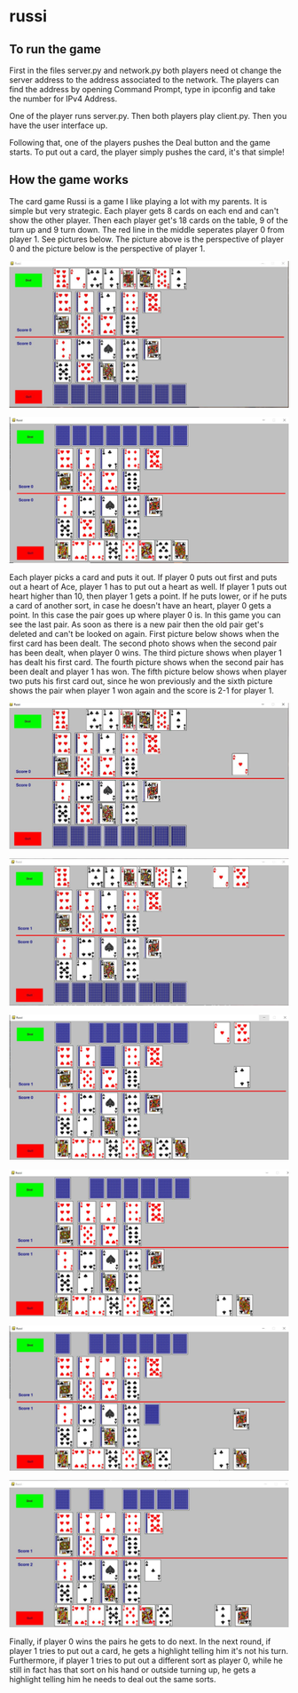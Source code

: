 # russi

## To run the game
First in the files server.py and network.py both players need ot change the server address to the address associated to the network. The players can find the address by opening Command Prompt, type in ipconfig and take the number for IPv4 Address.

One of the player runs server.py. Then both players play client.py. Then you have the user interface up.

Following that, one of the players pushes the Deal button and the game starts. To put out a card, the player simply pushes the card, it's that simple!

## How the game works
The card game Russi is a game I like playing a lot with my parents. It is simple but very strategic. Each player gets 8 cards on each end and can't show the other player. Then each player get's 18 cards on the table, 9 of the turn up and 9 turn down. The red line in the middle seperates player 0 from player 1. See pictures below. The picture above is the perspective of player 0 and the picture below is the perspective of player 1.

![Screenshot](pic1.JPG)

![Screenshot](pic2.JPG)

Each player picks a card and puts it out. If player 0 puts out first and puts out a heart of Ace, player 1 has to put out a heart as well. If player 1 puts out heart higher than 10, then player 1 gets a point. If he puts lower, or if he puts a card of another sort, in case he doesn't have an heart, player 0 gets a point. In this case the pair goes up where player 0 is. In this game you can see the last pair. As soon as there is a new pair then the old pair get's deleted and can't be looked on again. First picture below shows when the first card has been dealt. The second photo shows when the second pair has been dealt, when player 0 wins. The third picture shows when player 1 has dealt his first card. The fourth picture shows when the second pair has been dealt and player 1 has won. The fifth picture below shows when player two puts his first card out, since he won previously and the sixth picture shows the pair when player 1 won again and the score is 2-1 for player 1.

![Screenshot](pic3.JPG)

![Screenshot](pic4.JPG)

![Screenshot](pic5.JPG)

![Screenshot](pic6.JPG)

![Screenshot](pic7.JPG)

![Screenshot](pic8.JPG)

Finally, if player 0 wins the pairs he gets to do next. In the next round, if player 1 tries to put out a card, he gets a highlight telling him it's not his turn. Furthermore, if player 1 tries to put out a different sort as player 0, while he still in fact has that sort on his hand or outside turning up, he gets a highlight telling him he needs to deal out the same sorts.
